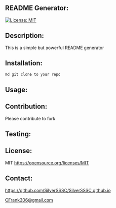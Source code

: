 
  ## README Generator:
  [![License: MIT](https://img.shields.io/badge/License-MIT-blue.svg)](https://opensource.org/licenses/MIT)

  ## Description:
  This is a simple but powerful README generator


  ## Installation:
  ``` md git clone to your repo ```


  ## Usage:
  

  ## Contribution:
  Please contribute to fork

  ## Testing:
  

  ## License:
  MIT
  https://opensource.org/licenses/MIT

  ## Contact:
  https://github.com/SilverSSSC/SilverSSSC.github.io
  
  CFrank306@gmail.com


